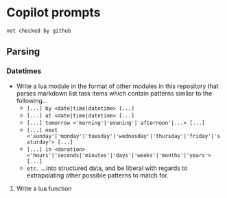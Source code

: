# Copilot prompts

`not checked by github`

## Parsing

### Datetimes

- Write a lua module in the format of other modules in this repository that parses markdown list task items which contain patterns similar to the following...
  - `[...] by <date|time|datetime> [...]`
  - `[...] at <date|time|datetime> [...]`
  - `[...] tomorrow <'morning'|'evening'|'afternoon'|...> [...]`
  - `[...] next <'sunday'|'monday'|'tuesday'|'wednesday'|'thursday'|'friday'|'saturday'> [...]`
  - `[...] in <duration> <'hours'|'seconds|'minutes'|'days'|'weeks'|'months'|'years'> [...]`
  - `etc.`
    ...into structured data, and be liberal with regards to extrapolating other possible patterns to match for.

1. Write a lua function

